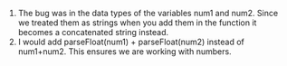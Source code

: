 1. The bug was in the data types of the variables num1 and num2. Since we treated them as strings when you add them in the function it becomes a concatenated string instead.
2. I would add parseFloat(num1) + parseFloat(num2) instead of num1+num2. This ensures we are working with numbers. 
